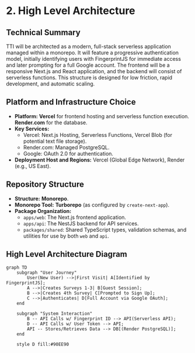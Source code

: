 # **2. High Level Architecture**

## **Technical Summary**
TTI will be architected as a modern, full-stack serverless application managed within a monorepo. It will feature a progressive authentication model, initially identifying users with FingerprintJS for immediate access and later prompting for a full Google account. The frontend will be a responsive Next.js and React application, and the backend will consist of serverless functions. This structure is designed for low friction, rapid development, and automatic scaling.

## **Platform and Infrastructure Choice**
* **Platform:** **Vercel** for frontend hosting and serverless function execution. **Render.com** for the database.
* **Key Services:**
    * Vercel: Next.js Hosting, Serverless Functions, Vercel Blob (for potential text file storage).
    * Render.com: Managed PostgreSQL.
    * Google: OAuth 2.0 for authentication.
* **Deployment Host and Regions:** Vercel (Global Edge Network), Render (e.g., US East).

## **Repository Structure**
* **Structure:** **Monorepo**.
* **Monorepo Tool:** **Turborepo** (as configured by `create-next-app`).
* **Package Organization:**
    * `apps/web`: The Next.js frontend application.
    * `apps/api`: The NestJS backend for API services.
    * `packages/shared`: Shared TypeScript types, validation schemas, and utilities for use by both `web` and `api`.

## **High Level Architecture Diagram**
```mermaid
graph TD
    subgraph "User Journey"
        User(New User) -->|First Visit| A[Identified by FingerprintJS];
        A -->|Creates Surveys 1-3| B[Guest Session];
        B -->|Creates 4th Survey| C[Prompted to Sign Up];
        C -->|Authenticates| D[Full Account via Google OAuth];
    end

    subgraph "System Interaction"
        B -- API Calls w/ Fingerprint ID --> API(Serverless API);
        D -- API Calls w/ User Token --> API;
        API -- Stores/Retrieves Data --> DB[(Render PostgreSQL)];
    end

    style D fill:#90EE90
```